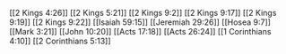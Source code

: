 [[2 Kings 4:26]]
[[2 Kings 5:21]]
[[2 Kings 9:2]]
[[2 Kings 9:17]]
[[2 Kings 9:19]]
[[2 Kings 9:22]]
[[Isaiah 59:15]]
[[Jeremiah 29:26]]
[[Hosea 9:7]]
[[Mark 3:21]]
[[John 10:20]]
[[Acts 17:18]]
[[Acts 26:24]]
[[1 Corinthians 4:10]]
[[2 Corinthians 5:13]]

